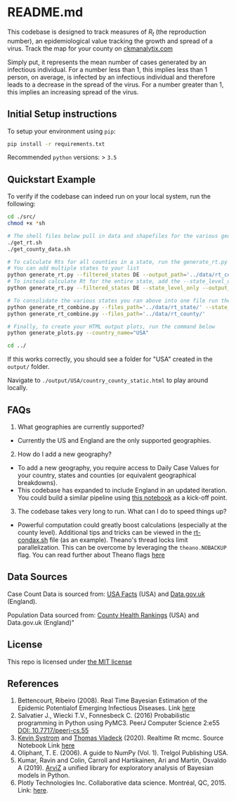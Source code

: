 # README.md

This codebase is designed to track measures of $R_t$ (the reproduction number), an epidemiological value tracking the growth and spread of a virus. Track the map for your county on [ckmanalytix.com](https://www.ckmanalytix.com)

Simply put, it represents the mean number of cases generated by an infectious individual.  For a number less than 1, this implies less than 1 person, on average, is infected by an infectious individual and therefore leads to a decrease in the spread of the virus. For a number greater than 1, this implies an increasing spread of the virus.

## Initial Setup instructions

To setup your environment using `pip`: 

```bash
pip install -r requirements.txt
```

Recommended `python` versions: > `3.5`

## Quickstart Example

To verify if the codebase can indeed run on your local system, run the following:

```bash
cd ./src/
chmod +x *sh

# The shell files below pull in data and shapefiles for the various geographies
./get_rt.sh
./get_county_data.sh

# To calculate Rts for all counties in a state, run the generate_rt.py files
# You can add multiple states to your list
python generate_rt.py --filtered_states DE --output_path='../data/rt_county/'
# To instead calculate Rt for the entire state, add the --state_level_only flag
python generate_rt.py --filtered_states DE --state_level_only --output_path='../data/rt_state/'

# To consolidate the various states you ran above into one file run the commands below
python generate_rt_combine.py --files_path='../data/rt_state/' --state_level
python generate_rt_combine.py --files_path='../data/rt_county/'

# Finally, to create your HTML output plots, run the command below
python generate_plots.py --country_name="USA"

cd ../
```

If this works correctly, you should see a folder for "USA" created in the `output/`
folder. 

Navigate to `./output/USA/country_county_static.html` to play around locally.


## FAQs

1. What geographies are currently supported?
- Currently the US and England are the only supported geographies.


2. How do I add a new geography?
- To add a new geography, you require access to Daily Case Values for your country, states and counties (or equivalent geographical breakdowns).
- This codebase has expanded to include England in an updated iteration. You could build a similar pipeline using 
[this notebook](./notebooks/UK-Rt-Generation.ipynb) as a kick-off point.


3. The codebase takes very long to run. What can I do to speed things up?
- Powerful computation could greatly boost calculations (especially at the county level). Additional tips and tricks can be viewed in the [rt-condax.sh](./rt-condax.sh) file (as an example). Theano's thread locks limit parallelization. This can be overcome by leveraging the `theano.NOBACKUP` flag. You can read further about Theano flags [here](http://deeplearning.net/software/theano/library/config.html?highlight=flags)

## Data Sources

Case Count Data is sourced from: [USA Facts](https://usafacts.org/visualizations/coronavirus-covid-19-spread-map/) (USA) and [Data.gov.uk](https://coronavirus.data.gov.uk/) (England).

Population Data sourced from: [County Health Rankings](https://www.countyhealthrankings.org/) (USA) and Data.gov.uk (England)"  

## License

This repo is licensed under [the MIT license](./LICENSE.txt)

## References

1. Bettencourt, Ribeiro (2008). Real Time Bayesian Estimation of the Epidemic Potentialof Emerging Infectious Diseases. Link [here](https://www.ncbi.nlm.nih.gov/pmc/articles/PMC2366072/pdf/pone.0002185.pdf)
2. Salvatier J., Wiecki T.V., Fonnesbeck C. (2016) Probabilistic programming in Python using PyMC3. PeerJ Computer Science 2:e55 [DOI: 10.7717/peerj-cs.55](https://doi.org/10.7717/peerj-cs.55)
3. [Kevin Systrom](https://twitter.com/kevin) and [Thomas Vladeck](https://twitter.com/tvladeck) (2020). Realtime Rt mcmc. Source Notebook Link [here](https://github.com/k-sys/covid-19/blob/master/Realtime%20Rt%20mcmc.ipynb)
4. Oliphant, T. E. (2006). A guide to NumPy (Vol. 1). Trelgol Publishing USA.
5. Kumar, Ravin and Colin, Carroll and Hartikainen, Ari and Martin, Osvaldo A (2019). [ArviZ](https://github.com/arviz-devs/arviz) a unified library for exploratory analysis of Bayesian models in Python.
6. Plotly Technologies Inc. Collaborative data science. Montréal, QC, 2015. Link: [here](https://plot.ly).
